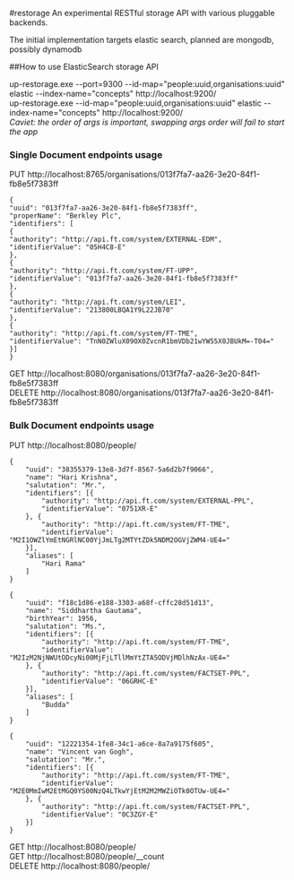 #restorage
An experimental RESTful storage API with various pluggable backends.

The initial implementation targets elastic search, planned are mongodb, possibly dynamodb


##How to use ElasticSearch storage API

up-restorage.exe  --port=9300 --id-map="people:uuid,organisations:uuid" elastic  --index-name="concepts"  http://localhost:9200/  
up-restorage.exe  --id-map="people:uuid,organisations:uuid" elastic  --index-name="concepts"  http://localhost:9200/  
_Caviet: the order of args is important, swapping args order will  fail to start the app_

### Single Document endpoints usage
PUT http://localhost:8765/organisations/013f7fa7-aa26-3e20-84f1-fb8e5f7383ff  
```
{
"uuid": "013f7fa7-aa26-3e20-84f1-fb8e5f7383ff",
"properName": "Berkley Plc",
"identifiers": [
{
"authority": "http://api.ft.com/system/EXTERNAL-EDM",
"identifierValue": "05H4C8-E"
},
{
"authority": "http://api.ft.com/system/FT-UPP",
"identifierValue": "013f7fa7-aa26-3e20-84f1-fb8e5f7383ff"
},
{
"authority": "http://api.ft.com/system/LEI",
"identifierValue": "213800LBQA1Y9L22JB70"
},
{
"authority": "http://api.ft.com/system/FT-TME",
"identifierValue": "TnN0ZWluX09OX0ZvcnR1bmVDb21wYW55X0JBUkM=-T04="
}]
}
```

GET http://localhost:8080/organisations/013f7fa7-aa26-3e20-84f1-fb8e5f7383ff  
DELETE http://localhost:8080/organisations/013f7fa7-aa26-3e20-84f1-fb8e5f7383ff  

### Bulk Document endpoints usage
PUT http://localhost:8080/people/  
```
{
	"uuid": "38355379-13e8-3d7f-8567-5a6d2b7f9066",
	"name": "Hari Krishna",
	"salutation": "Mr.",
	"identifiers": [{
		"authority": "http://api.ft.com/system/EXTERNAL-PPL",
		"identifierValue": "0751XR-E"
	}, {
		"authority": "http://api.ft.com/system/FT-TME",
		"identifierValue": "M2I1OWZlYmEtNGRlNC00YjJmLTg2MTYtZDk5NDM2OGVjZWM4-UE4="
	}],
	"aliases": [
		"Hari Rama"
	]
}

{
	"uuid": "f18c1d86-e188-3303-a68f-cffc28d51d13",
	"name": "Siddhartha Gautama",
	"birthYear": 1956,
	"salutation": "Ms.",
	"identifiers": [{
		"authority": "http://api.ft.com/system/FT-TME",
		"identifierValue": "M2IzM2NjNWUtODcyNi00MjFjLTllMmYtZTA5ODVjMDlhNzAx-UE4="
	}, {
		"authority": "http://api.ft.com/system/FACTSET-PPL",
		"identifierValue": "06GRHC-E"
	}],
	"aliases": [
		"Budda"
	]
}

{
	"uuid": "12221354-1fe8-34c1-a6ce-8a7a9175f605",
	"name": "Vincent van Gogh",
	"salutation": "Mr.",
	"identifiers": [{
		"authority": "http://api.ft.com/system/FT-TME",
		"identifierValue": "M2E0MmIwM2EtMGQ0YS00NzQ4LTkwYjEtM2M2MWZiOTk0OTUw-UE4="
	}, {
		"authority": "http://api.ft.com/system/FACTSET-PPL",
		"identifierValue": "0C3ZGY-E"
	}]
}
```

GET http://localhost:8080/people/  
GET http://localhost:8080/people/__count  
DELETE http://localhost:8080/people/  

